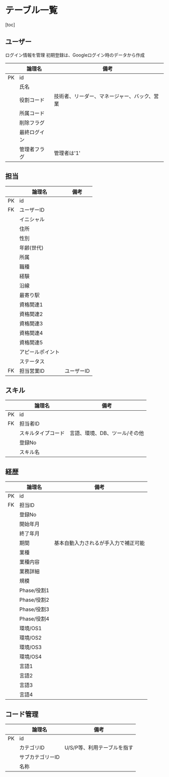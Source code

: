 # テーブル一覧

[toc]

## ユーザー
ログイン情報を管理
初期登録は、Googleログイン時のデータから作成

|      | 論理名       | 備考                                         |
| ---- | ------------ | -------------------------------------------- |
| PK   | id           |                                              |
|      | 氏名         |                                              |
|      | 役割コード   | 技術者、リーダー、マネージャー、バック、営業 |
|      | 所属コード   |                                              |
|      | 削除フラグ   |                                              |
|      | 最終ログイン |                                              |
|      | 管理者フラグ | 管理者は'1'                                      |


## 担当 

|      | 論理名           | 備考 |
| ---- | ---------------- | ---- |
| PK   | id               |      |
| FK   | ユーザーID       |      |
|      | イニシャル       |      |
|      | 住所             |      |
|      | 性別             |      |
|      | 年齢(世代)       |      |
|      | 所属             |      |
|      | 職種             |      |
|      | 経験             |      |
|      | 沿線             |      |
|      | 最寄り駅         |      |
|      | 資格関連1        |      |
|      | 資格関連2        |      |
|      | 資格関連3        |      |
|      | 資格関連4        |      |
|      | 資格関連5        |      |
|      | アピールポイント |      |
|      | ステータス       |      |
| FK   | 担当営業ID     | ユーザーID |


## スキル

|      | 論理名             | 備考                          |
| ---- | ------------------ | ----------------------------- |
| PK   | id                 |                               |
| FK   | 担当者ID           |                               |
|      | スキルタイプコード | 言語、環境、DB、ツール/その他 |
|      | 登録No             |                               |
|      | スキル名           |                               |


## 経歴

|      | 論理名      | 備考                                 |
| ---- | ----------- | ------------------------------------ |
| PK   | id          |                                      |
| FK   | 担当ID      |                                      |
|      | 登録No      |                                      |
|      | 開始年月    |                                      |
|      | 終了年月    |                                      |
|      | 期間        | 基本自動入力されるが手入力で補正可能 |
|      | 業種        |                                      |
|      | 業種内容    |                                      |
|      | 業務詳細    |                                      |
|      | 規模        |                                      |
|      | Phase/役割1 |                                      |
|      | Phase/役割2 |                                      |
|      | Phase/役割3 |                                      |
|      | Phase/役割4 |                                      |
|      | 環境/OS1    |                                      |
|      | 環境/OS2    |                                      |
|      | 環境/OS3    |                                      |
|      | 環境/OS4    |                                      |
|      | 言語1       |                                      |
|      | 言語2       |                                      |
|      | 言語3       |                                      |
|      | 言語4       |                                      |

## コード管理

|      | 論理名           | 備考                        |
| ---- | ---------------- | --------------------------- |
| PK   | id               |                             |
|      | カテゴリID       | U/S/P等、利用テーブルを指す |
|      | サブカテゴリーID |                             |
|      | 名称             |                             |